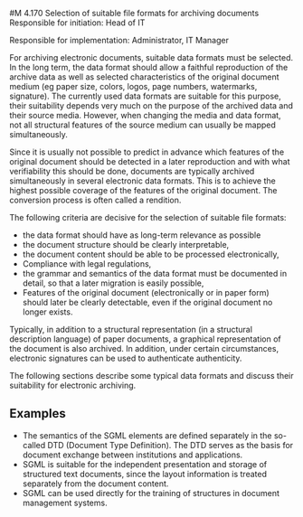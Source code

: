 #M 4.170 Selection of suitable file formats for archiving documents
Responsible for initiation: Head of IT

Responsible for implementation: Administrator, IT Manager

For archiving electronic documents, suitable data formats must be selected. In the long term, the data format should allow a faithful reproduction of the archive data as well as selected characteristics of the original document medium (eg paper size, colors, logos, page numbers, watermarks, signature). The currently used data formats are suitable for this purpose, their suitability depends very much on the purpose of the archived data and their source media. However, when changing the media and data format, not all structural features of the source medium can usually be mapped simultaneously.

Since it is usually not possible to predict in advance which features of the original document should be detected in a later reproduction and with what verifiability this should be done, documents are typically archived simultaneously in several electronic data formats. This is to achieve the highest possible coverage of the features of the original document. The conversion process is often called a rendition.

The following criteria are decisive for the selection of suitable file formats:

* the data format should have as long-term relevance as possible
* the document structure should be clearly interpretable,
* the document content should be able to be processed electronically,
* Compliance with legal regulations,
* the grammar and semantics of the data format must be documented in detail, so that a later migration is easily possible,
* Features of the original document (electronically or in paper form) should later be clearly detectable, even if the original document no longer exists.


Typically, in addition to a structural representation (in a structural description language) of paper documents, a graphical representation of the document is also archived. In addition, under certain circumstances, electronic signatures can be used to authenticate authenticity.

The following sections describe some typical data formats and discuss their suitability for electronic archiving.



## Examples 
* The semantics of the SGML elements are defined separately in the so-called DTD (Document Type Definition). The DTD serves as the basis for document exchange between institutions and applications.
* SGML is suitable for the independent presentation and storage of structured text documents, since the layout information is treated separately from the document content.
* SGML can be used directly for the training of structures in document management systems.




